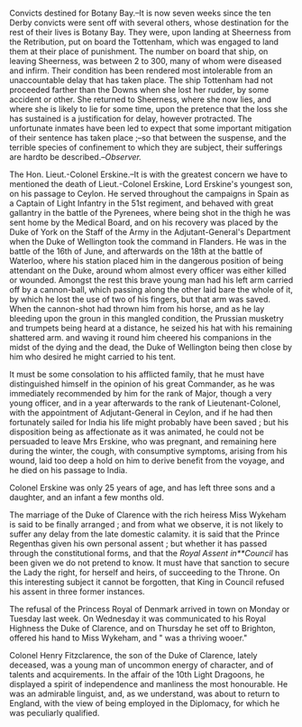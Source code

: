 Convicts destined for Botany Bay.–It is now
                    seven weeks since the ten Derby convicts were sent off with several
                    others, whose destination for the rest of their lives is Botany Bay.
                    They were, upon landing at Sheerness from the Retribution, put
                    on board the Tottenham, which was engaged to land them at their place of
                    punishment. The number on board that ship, on leaving Sheerness, was
                    between 2 to 300, many of whom were diseased and infirm. Their condition
                    has been rendered most intolerable from an unaccountable delay that
                    has taken place. The ship Tottenham had not proceeded farther
                    than the Downs when she lost her rudder, by some accident or other. She
                    returned to Sheerness, where she now lies, and where she is likely to lie
                    for some time, upon the pretence that the loss she has sustained
                    is a justification for delay, however protracted. The unfortunate inmates
                    have been led to expect that some important mitigation of their sentence
                    has taken place ;–so that between the suspense, and the terrible
                    species of confinement to which they are subject, their sufferings are hardto be described.–*Observer.*The Hon. Lieut.-Colonel Erskine.–It is with the
                        greatest concern we have to mentioned the death of
                    Lieut.-Colonel Erskine, Lord Erskine's youngest son, on his passage to Ceylon. He served
                    throughout the campaigns in Spain as a Captain of Light Infantry in the
                    51st regiment, and behaved with great gallantry in the battle of
                    the Pyrenees, where being shot in the thigh he was sent home by the Medical Board, and on his recovery was placed by the Duke of
                        York on the Staff of the Army in the
                    Adjutant-General's Department when the Duke of Wellington took the command in Flanders. He was in the
                    battle of the 16th of June, and afterwards on the 18th at the battle of
                    Waterloo, where his station placed him in the dangerous position of being
                        attendant on the Duke, around whom almost every officer was
                    either killed or wounded. Amongst the rest this brave young man had
                    his left arm carried off by a cannon-ball, which passing along
                    the other laid bare the whole of it, by which he lost the use of two of his
                    fingers, but that arm was saved. When the cannon-shot had thrown him from
                    his horse, and as he lay bleeding upon the groun in this mangled condition,
                    the Prussian musketry and trumpets being heard at a distance, he
                        seized his hat with his remaining shattered arm. and waving
                    it round him cheered his companions in the midst of the dying and the
                    dead, the Duke of Wellington being then close by
                    him who desired he might carried to his tent.It must be some consolation to his afflicted family, that he must have
                    distinguished himself in the opinion of his great Commander, as he was
                    immediately recommended by him for the rank of Major, though a very young
                    officer, and in a year afterwards to the rank of Lieutenant-Colonel, with
                    the appointment of Adjutant-General in Ceylon, and if he had
                    then fortunately sailed for India his life might probably have been
                    saved ; but his disposition being as affectionate as it was animated, he could not be persuaded to leave Mrs Erskine, who was pregnant, and remaining here
                    during the winter, the cough, with consumptive symptoms, arising from his
                    wound, laid too deep a hold on him to derive benefit from the voyage,
                    and he died on his passage to India.Colonel Erskine was only 25 years of age, and has left
                    three sons and a daughter, and an infant a few months old.The marriage of the Duke of Clarence with the rich
                        heiress Miss Wykeham is said to be
                    finally arranged ; and from what we observe, it is not likely to suffer any
                    delay from the late domestic calamity. it is said that the Prince Regenthas given his own personal assent ; but whether it has passed through
                    the constitutional forms, and that the *Royal Assent in**Council* has been given we do not pretend to know. It
                    must have that sanction to secure the Lady the right, for herself and
                    heirs, of succeeding to the Throne. On this interesting subject it cannot
                    be forgotten, that King in Council refused his assent in three former instances.The refusal of the Princess Royal of Denmark arrived in
                    town on Monday or Tuesday last week. On Wednesday it was communicated
                    to his Royal Highness the Duke of Clarence, and on Thursday he set off to Brighton, offered his hand
                    to Miss Wykeham, and " was a thriving wooer."Colonel Henry Fitzclarence, the son of the Duke of Clarence, lately deceased, was a young
                    man of uncommon energy of character, and of talents and
                    acquirements. In the affair of the 10th Light Dragoons, he
                    displayed a spirit of independence and manliness the most
                    honourable. He was an admirable linguist, and, as we understand,
                    was about to return to England, with the view of being employed in the
                        Diplomacy, for which he was peculiarly qualified.